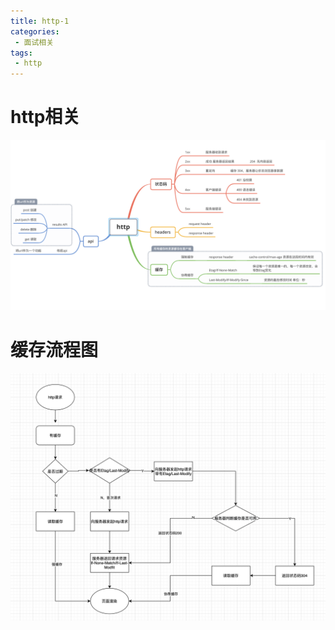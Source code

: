 ```yaml
---
title: http-1
categories:
 - 面试相关
tags:
 - http
---
```


# http相关

![](./images/http2.png)

# 缓存流程图

![](./images/http1.png)
